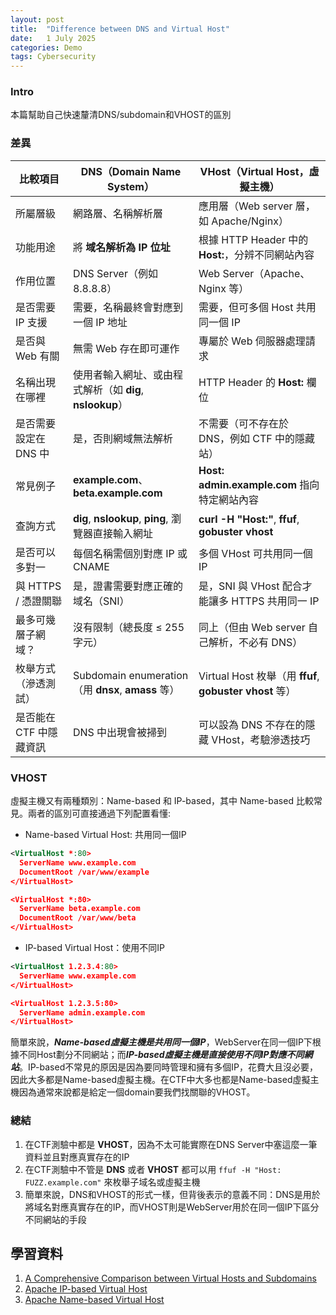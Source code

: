 ```yaml
---
layout: post
title:  "Difference between DNS and Virtual Host"
date:   1 July 2025
categories: Demo
tags: Cybersecurity
---
```

<html>
<body>
<div markdown="block" style="margin-top: 10px">
    
### Intro
本篇幫助自己快速釐清DNS/subdomain和VHOST的區別

### 差異

| 比較項目           | DNS（Domain Name System）                    | VHost（Virtual Host，虛擬主機）                      |
| ------------------ | ------------------------------------------ | --------------------------------------------- |
| 所屬層級           | 網路層、名稱解析層                                  | 應用層（Web server 層，如 Apache/Nginx）              |
| 功能用途           | 將 **域名解析為 IP 位址**                           | 根據 HTTP Header 中的 **Host:**，分辨不同網站內容        |
| 作用位置           | DNS Server（例如 8.8.8.8）                     | Web Server（Apache、Nginx 等）                    |
| 是否需要 IP 支援     | 需要，名稱最終會對應到一個 IP 地址                      | 需要，但可多個 Host 共用同一個 IP                       |
| 是否與 Web 有關     | 無需 Web 存在即可運作                            | 專屬於 Web 伺服器處理請求                             |
| 名稱出現在哪裡        | 使用者輸入網址、或由程式解析（如 **dig**, **nslookup**）        | HTTP Header 的 **Host:** 欄位                      |
| 是否需要設定在 DNS 中  | 是，否則網域無法解析                               | 不需要（可不存在於 DNS，例如 CTF 中的隱藏站）                 |
| 常見例子           | **example.com**、**beta.example.com**           | **Host: admin.example.com** 指向特定網站內容            |
| 查詢方式           | **dig**, **nslookup**, **ping**, 瀏覽器直接輸入網址       | **curl -H "Host:"**, **ffuf**, **gobuster vhost**   |
| 是否可以多對一        | 每個名稱需個別對應 IP 或 CNAME                     | 多個 VHost 可共用同一個 IP                          |
| 與 HTTPS / 憑證關聯 | 是，證書需要對應正確的域名（SNI）                       | 是，SNI 與 VHost 配合才能讓多 HTTPS 共用同一 IP          |
| 最多可幾層子網域？      | 沒有限制（總長度 ≤ 255 字元）                         | 同上（但由 Web server 自己解析，不必有 DNS）                |
| 枚舉方式（滲透測試）     | Subdomain enumeration（用 **dnsx**, **amass** 等） | Virtual Host 枚舉（用 **ffuf**, **gobuster vhost** 等） |
| 是否能在 CTF 中隱藏資訊 | DNS 中出現會被掃到                              | 可以設為 DNS 不存在的隱藏 VHost，考驗滲透技巧                |

### VHOST
虛擬主機又有兩種類別：Name-based 和 IP-based，其中 Name-based 比較常見。兩者的區別可直接通過下列配置看懂:
- Name-based Virtual Host: 共用同一個IP

```xml
<VirtualHost *:80>
  ServerName www.example.com
  DocumentRoot /var/www/example
</VirtualHost>

<VirtualHost *:80>
  ServerName beta.example.com
  DocumentRoot /var/www/beta
</VirtualHost>
```

- IP-based Virtual Host：使用不同IP

```xml
<VirtualHost 1.2.3.4:80>
  ServerName www.example.com
</VirtualHost>

<VirtualHost 1.2.3.5:80>
  ServerName admin.example.com
</VirtualHost>
```

簡單來說，***Name-based虛擬主機是共用同一個IP***，WebServer在同一個IP下根據不同Host劃分不同網站；而***IP-based虛擬主機是直接使用不同IP對應不同網站***。IP-based不常見的原因是因為要同時管理和擁有多個IP，花費大且沒必要，因此大多都是Name-based虛擬主機。在CTF中大多也都是Name-based虛擬主機因為通常來說都是給定一個domain要我們找關聯的VHOST。


### 總結
1. 在CTF測驗中都是 **VHOST**，因為不太可能實際在DNS Server中塞這麼一筆資料並且對應真實存在的IP
2. 在CTF測驗中不管是 **DNS** 或者 **VHOST** 都可以用 `ffuf -H "Host: FUZZ.example.com"` 來枚舉子域名或虛擬主機
3. 簡單來說，DNS和VHOST的形式一樣，但背後表示的意義不同：DNS是用於將域名對應真實存在的IP，而VHOST則是WebServer用於在同一個IP下區分不同網站的手段


## 學習資料
1. [A Comprehensive Comparison between Virtual Hosts and Subdomains](https://wudiaries.com/2024/08/09/A-Comprehensive-Comparison-Between-Virtual-Hosts-and-Subdomains/)
2. [Apache IP-based Virtual Host](https://httpd.apache.org/docs/current/vhosts/ip-based.html)
3. [Apache Name-based Virtual Host](https://httpd.apache.org/docs/2.4/vhosts/name-based.html)

</div>
</body>
</html>
